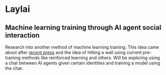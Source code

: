 # Laylai
## Machine learning training through AI agent social interaction

Research into another method of machine learning training. This idea came about after [recent press](https://x.com/johnrushx/status/186772389168858335) and the idea of hitting a wall using current pre-training methods like reinforced learning and others. Will be exploring using a chat between AI agents given certain identities and training a model using the chat.
